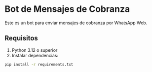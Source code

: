 # Bot de Mensajes de Cobranza

Este es un bot para enviar mensajes de cobranza por WhatsApp Web.

## Requisitos

1. Python 3.12 o superior
2. Instalar dependencias:

```bash
pip install -r requirements.txt
